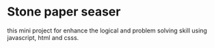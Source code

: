 <h1>Stone paper seaser</h1>
<p>this mini project for enhance the logical and problem solving skill using javascript, html and csss.
</p>
